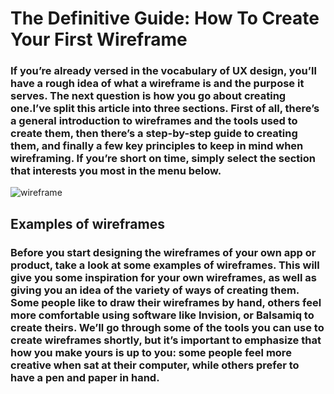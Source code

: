 # The Definitive Guide: How To Create Your First Wireframe
### If you’re already versed in the vocabulary of UX design, you’ll have a rough idea of what a wireframe is and the purpose it serves. The next question is how you go about creating one.I’ve split this article into three sections. First of all, there’s a general introduction to wireframes and the tools used to create them, then there’s a step-by-step guide to creating them, and finally a few key principles to keep in mind when wireframing. If you’re short on time, simply select the section that interests you most in the menu below.
![wireframe](https://careerfoundry.com/en/wp-content/uploads/2021/01/how-to-make-a-wireframe-beginners-guide.jpg)

## Examples of wireframes
### Before you start designing the wireframes of your own app or product, take a look at some examples of wireframes. This will give you some inspiration for your own wireframes, as well as giving you an idea of the variety of ways of creating them. Some people like to draw their wireframes by hand, others feel more comfortable using software like Invision, or Balsamiq to create theirs. We’ll go through some of the tools you can use to create wireframes shortly, but it’s important to emphasize that how you make yours is up to you: some people feel more creative when sat at their computer, while others prefer to have a pen and paper in hand.